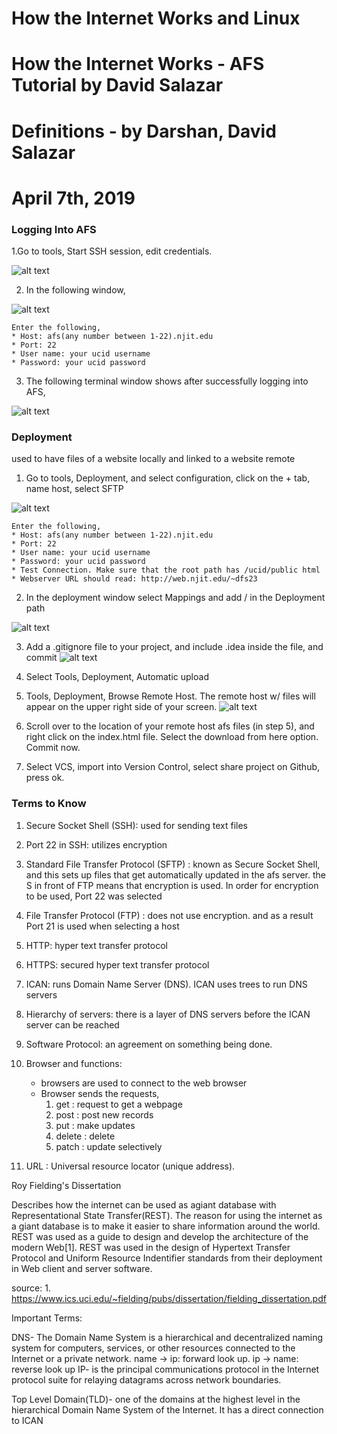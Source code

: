 # How the Internet Works and Linux
# How the Internet Works - AFS Tutorial by David Salazar
# Definitions - by Darshan, David Salazar 
# April 7th, 2019


### Logging Into AFS 

1.Go to tools, Start SSH session, edit credentials.

![alt text](img/AFSlogging1.PNG)

2. In the following window,

![alt text](img/AFSLogging2.PNG)

    Enter the following, 
    * Host: afs(any number between 1-22).njit.edu
    * Port: 22
    * User name: your ucid username
    * Password: your ucid password
    
3. The following terminal window shows after successfully logging into AFS, 

![alt text](img/AFSLogging3.PNG)


### Deployment
used to have files of a website locally and linked to a website remote 

1. Go to tools, Deployment, and select configuration, click on the + tab, name host, select SFTP

![alt text](img/AFSLogging4.PNG) 

    Enter the following, 
    * Host: afs(any number between 1-22).njit.edu
    * Port: 22
    * User name: your ucid username
    * Password: your ucid password
    * Test Connection. Make sure that the root path has /ucid/public html
    * Webserver URL should read: http://web.njit.edu/~dfs23
    
2. In the deployment window select Mappings and add / in the Deployment path 

![alt text](img/AFSLogging5.PNG)

3. Add a .gitignore file to your project, and include .idea inside the file, and commit
![alt text](img/AFSLogging6.PNG)

4. Select Tools, Deployment, Automatic upload

5. Tools, Deployment, Browse Remote Host. The remote host w/ files will appear on the upper right side of your screen.
![alt text](img/AFSLogging7.PNG)

6. Scroll over to the location of your remote host afs files (in step 5), and right click on the index.html file. 
   Select the download from here option. Commit now. 

7. Select VCS, import into Version Control, select share project on Github, press ok. 
   



### Terms to Know 
1. Secure Socket Shell (SSH): used for sending text files 
2. Port 22 in SSH: utilizes encryption
3. Standard File Transfer Protocol (SFTP) :      known as Secure Socket Shell, and this 
                                                 sets up files that get automatically updated
                                                 in the afs server. the S in front of FTP means 
                                                 that encryption is used. In order for encryption
                                                 to be used, Port 22 was selected
4. File Transfer Protocol (FTP) :       does not use encryption. and as a result Port 21 is used when 
                                        selecting a host 

5. HTTP: hyper text transfer protocol 
6. HTTPS: secured hyper text transfer protocol 
7. ICAN: runs Domain Name Server (DNS). ICAN uses trees to run DNS servers
8. Hierarchy of servers: there is a layer of DNS servers before the ICAN server can be reached 
9. Software Protocol: an agreement on something being done. 
10. Browser and functions: 
    
    
    * browsers are used to connect to the web browser
    * Browser sends the requests, 
        1. get    : request to get a webpage
        2. post   : post new records
        3. put    : make updates
        4. delete : delete 
        5. patch  : update selectively 

11. URL : Universal resource locator (unique address). 

Roy Fielding's Dissertation

Describes how the internet can be used as agiant database with Representational State Transfer(REST). The reason for 
using the internet as a giant database is to make it easier to share information around the world. REST was used as a 
guide to design and develop the architecture of the modern Web[1]. REST was used in the design of Hypertext Transfer 
Protocol and Uniform Resource Indentifier standards from their deployment in Web client and server software.

source:     1. https://www.ics.uci.edu/~fielding/pubs/dissertation/fielding_dissertation.pdf

Important Terms:

DNS- The Domain Name System is a hierarchical and decentralized naming system for computers, services, or other resources connected to the Internet or a private network.
     name -> ip: forward look up. ip -> name: reverse look up
IP-  is the principal communications protocol in the Internet protocol suite for relaying datagrams across network boundaries.

Top Level Domain(TLD)- one of the domains at the highest level in the hierarchical Domain Name System of the Internet. It has a direct connection to ICAN

